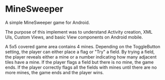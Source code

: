 # MineSweeper
A simple MineSweeper game for Android.



The purpose of this implement was to understand Activity creation, XML UIs, Custom Views, and basic View components on Android mobile.

A 5x5 covered game area contains 4 mines. Depending on the ToggleButton setting, the player can either place a flag or "Try" a field.
By trying a field, the player reveals either a mine or a number indicating how many adjacent tiles have a mine.
If the player flags a field but there is no mine, the game ends.
If the player correctly flags all the fields with mines until there are no more mines, the game ends and the player wins.
